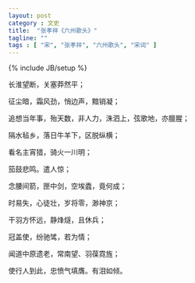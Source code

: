 ```yaml
---
layout: post
category : 文史
title:  "张孝祥《六州歌头》"
tagline: ""
tags : [ "宋", "张孝祥", "六州歌头", "宋词" ] 
---
```

{% include JB/setup %}

长淮望断，关塞莽然平；

征尘暗，霜风劲，悄边声，黯销凝；

追想当年事，殆天数，非人力，洙泗上，弦歌地，亦膻腥；

隔水毡乡，落日牛羊下，区脱纵横；

看名主宵猎，骑火一川明；

笳鼓悲鸣。遣人惊；

念腰间箭，匣中剑，空埃蠹，竟何成；

时易失，心徒壮，岁将零，渺神京；

干羽方怀远，静烽燧，且休兵；

冠盖使，纷驰骘，若为情；

闻道中原遗老，常南望、羽葆霓旌；

使行人到此，忠愤气填膺。有泪如倾。
